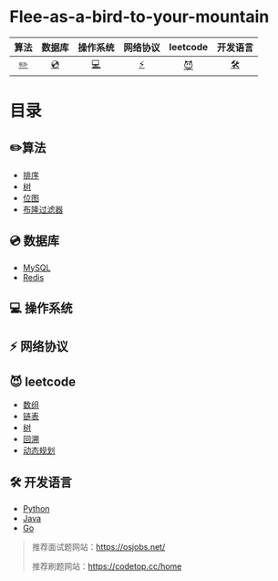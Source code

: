# Flee-as-a-bird-to-your-mountain

|            算法            |       数据库       |             操作系统             |        网络协议        |                leetcode                |                     开发语言                      |
| :------------------------: | :----------------: | :------------------------------: | :--------------------: | :------------------------------------: | :-----------------------------------------------: |
| [:pencil2:](#pencil2-算法) | [:cd:](#cd-数据库) | [:computer:](#computer-操作系统) | [:zap:](#zap-网络协议) | [:smiling_imp:](#smiling_imp-leetcode) | [:hammer_and_wrench:](#hammer_and_wrench-开发语言) |



# 目录

## :pencil2:算法

- [排序]()
- [树]()
- [位图]()
- [布隆过滤器]()

## :cd: 数据库

- [MySQL](https://github.com/affectalways/Flee-as-a-bird-to-your-mountain/blob/main/MySQL/0.%E7%9B%AE%E5%BD%95.md)
- [Redis](Redis/0.目录.md)

## :computer: 操作系统

## :zap: 网络协议

## :smiling_imp: leetcode

- [数组](leetcode/数组/目录.md)
- [链表](leetcode/链表/目录.md)
- [树](leetcode/树/目录.md)
- [回溯](leetcode/回溯/目录.md)
- [动态规划](leetcode/动态规划/目录.md)

## :hammer_and_wrench: 开发语言

- [Python]()
- [Java]()
- [Go]()





> 推荐面试题网站：https://osjobs.net/
>
> 推荐刷题网站：https://codetop.cc/home

